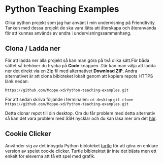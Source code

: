 # Python Teaching Examples

Olika python projekt som jag har använt i min undervisning på Friendtivity. Tanken med dessa projekt de ska vara lätta att återskapa och återanvända för att kunnas används av andra i undervisningssammanhang.

## Clona / Ladda ner

För att ladda ner alla projekt så kan man göra på två olika sätt.För båda sättet så behöver du trycka på **Code** knappen. Där kan man välja att ladda ner det direkt via en Zip fil med alternativet **Download ZIP**. Andra alternativet är att clona bibloteket lokalt genom att kopiera repots HTTPS länk nedan:

`https://github.com/Moppe-xd/Python-teaching-examples.git`

För att sedan skriva följande i terminalen:
`cd desktop`
`git clone https://github.com/Moppe-xd/Python-teaching-examples.git`

Detta clonar repot till din desktop. Om du får problem med detta alternativ så kan det vara problem med SSH nycklar och du kan läsa mer om det [här](https://docs.github.com/en/authentication/connecting-to-github-with-ssh/generating-a-new-ssh-key-and-adding-it-to-the-ssh-agent).

## Cookie Clicker

Använder sig av det inbygda Python bibloteket [turtle](https://docs.python.org/3/library/turtle.html) för att göra en enklare version av spelet cookie clicker. Turtle biblotektet är inte det bästa men ett enkelt för eleverna att få ett spel med grafik.

